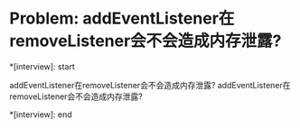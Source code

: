 # Problem: addEventListener在removeListener会不会造成内存泄露?

*[interview]: start

 addEventListener在removeListener会不会造成内存泄露? addEventListener在removeListener会不会造成内存泄露?

*[interview]: end
